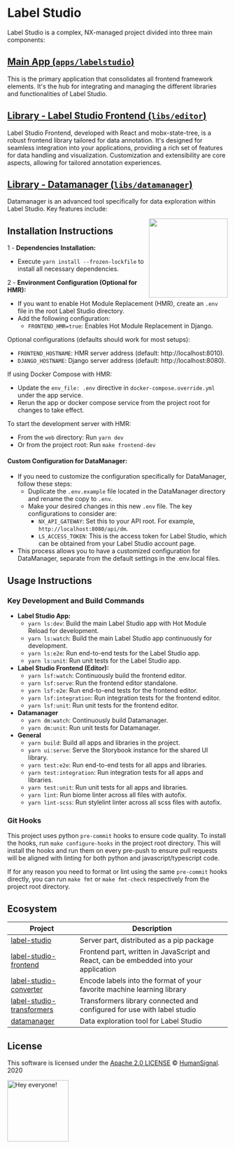 # Label Studio

Label Studio is a complex, NX-managed project divided into three main components:

## [Main App (`apps/labelstudio`)][lso]
This is the primary application that consolidates all frontend framework elements. It's the hub for integrating and managing the different libraries and functionalities of Label Studio.

## [Library - Label Studio Frontend (`libs/editor`)][lsf]
Label Studio Frontend, developed with React and mobx-state-tree, is a robust frontend library tailored for data annotation. It's designed for seamless integration into your applications, providing a rich set of features for data handling and visualization. Customization and extensibility are core aspects, allowing for tailored annotation experiences.

## [Library - Datamanager (`libs/datamanager`)][dm]
Datamanager is an advanced tool specifically for data exploration within Label Studio. Key features include:

<img align="right" height="180" src="https://github.com/heartexlabs/label-studio/blob/master/images/heartex_icon_opossum_green@2x.png?raw=true" />

## Installation Instructions

1 - **Dependencies Installation:**
- Execute `yarn install --frozen-lockfile` to install all necessary dependencies.

2 - **Environment Configuration (Optional for HMR):**
- If you want to enable Hot Module Replacement (HMR), create an `.env` file in the root Label Studio directory.
- Add the following configuration:
  - `FRONTEND_HMR=true`: Enables Hot Module Replacement in Django.

Optional configurations (defaults should work for most setups):
  - `FRONTEND_HOSTNAME`: HMR server address (default: http://localhost:8010).
  - `DJANGO_HOSTNAME`: Django server address (default: http://localhost:8080).

If using Docker Compose with HMR:
- Update the `env_file: .env` directive in `docker-compose.override.yml` under the app service.
- Rerun the app or docker compose service from the project root for changes to take effect.

To start the development server with HMR:
- From the `web` directory: Run `yarn dev`
- Or from the project root: Run `make frontend-dev`

#### Custom Configuration for DataManager:
- If you need to customize the configuration specifically for DataManager, follow these steps:
  - Duplicate the `.env.example` file located in the DataManager directory and rename the copy to `.env`.
  - Make your desired changes in this new `.env` file. The key configurations to consider are:
      - `NX_API_GATEWAY`: Set this to your API root. For example, `http://localhost:8080/api/dm`.
      - `LS_ACCESS_TOKEN`: This is the access token for Label Studio, which can be obtained from your Label Studio account page.
- This process allows you to have a customized configuration for DataManager, separate from the default settings in the .env.local files.

## Usage Instructions
### Key Development and Build Commands
- **Label Studio App:**
    - `yarn ls:dev`: Build the main Label Studio app with Hot Module Reload for development.
    - `yarn ls:watch`: Build the main Label Studio app continuously for development.
    - `yarn ls:e2e`: Run end-to-end tests for the Label Studio app.
    - `yarn ls:unit`: Run unit tests for the Label Studio app.
- **Label Studio Frontend (Editor):**
    - `yarn lsf:watch`: Continuously build the frontend editor.
    - `yarn lsf:serve`: Run the frontend editor standalone.
    - `yarn lsf:e2e`: Run end-to-end tests for the frontend editor.
    - `yarn lsf:integration`: Run integration tests for the frontend editor.
    - `yarn lsf:unit`: Run unit tests for the frontend editor.
- **Datamanager**
    - `yarn dm:watch`: Continuously build Datamanager.
    - `yarn dm:unit`: Run unit tests for Datamanager.
- **General**
    - `yarn build`: Build all apps and libraries in the project.
    - `yarn ui:serve`: Serve the Storybook instance for the shared UI library.
    - `yarn test:e2e`: Run end-to-end tests for all apps and libraries.
    - `yarn test:integration`: Run integration tests for all apps and libraries.
    - `yarn test:unit`: Run unit tests for all apps and libraries.
    - `yarn lint`: Run biome linter across all files with autofix.
    - `yarn lint-scss`: Run stylelint linter across all scss files with autofix.

### Git Hooks
This project uses python `pre-commit` hooks to ensure code quality. To install the hooks, run `make configure-hooks` in the project root directory.
This will install the hooks and run them on every pre-push to ensure pull requests will be aligned with linting for both python and javascript/typescript code.

If for any reason you need to format or lint using the same `pre-commit` hooks directly, you can run `make fmt` or `make fmt-check` respectively from the project root directory.

## Ecosystem

| Project                          | Description |
|----------------------------------|-|
| [label-studio][lso]              | Server part, distributed as a pip package |
| [label-studio-frontend][lsf]     | Frontend part, written in JavaScript and React, can be embedded into your application |
| [label-studio-converter][lsc]    | Encode labels into the format of your favorite machine learning library |
| [label-studio-transformers][lst] | Transformers library connected and configured for use with label studio |
| [datamanager][dm]                | Data exploration tool for Label Studio |

## License

This software is licensed under the [Apache 2.0 LICENSE](../LICENSE) © [HumanSignal](https://www.humansignal.com/). 2020

<img src="https://github.com/heartexlabs/label-studio/blob/master/images/opossum_looking.png?raw=true" title="Hey everyone!" height="140" width="140" />

[lsc]: https://github.com/heartexlabs/label-studio-converter
[lst]: https://github.com/heartexlabs/label-studio-transformers

[lsf]: libs/editor/README.md
[dm]: libs/datamanager/README.md
[lso]: apps/labelstudio/README.md


